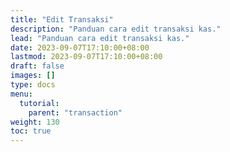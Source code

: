 ```yaml
---
title: "Edit Transaksi"
description: "Panduan cara edit transaksi kas."
lead: "Panduan cara edit transaksi kas."
date: 2023-09-07T17:10:00+08:00
lastmod: 2023-09-07T17:10:00+08:00
draft: false
images: []
type: docs
menu:
  tutorial:
    parent: "transaction"
weight: 130
toc: true
---
```

